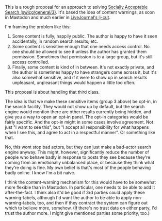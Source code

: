 
This is a rough proposal for an approach to solving [Socially Acceptable Search (swicg/general/3)](https://github.com/swicg/general/issues/3).  It's based the idea of content warnings, as soon in Mastodon and much earlier in [LiveJournal's lj-cut](http://www.livejournal.com/support/faq/75.html).

I'm framing the problem like this:

1. Some content is fully, happily public. The author is happy to have it seen accidentally, in random search results, etc.
2. Some content is sensitive enough that one needs access control.  No one should be allowed to see it unless the author has granted them permission.  Sometimes that permission is to a large group, but it's still access controlled.
3. Finally, some content is kind of in between.  It's not exactly private, and the author is sometimes happy to have strangers come across it, but it's also somewhat sensitive, and if it were to show up in search results unpleasant, unpleasant things would happen a little too often.

This proposal is about handling that third class.

The idea is that we make these sensitive items (group 3 above) be opt-in, in the search facility.  They would not show up by default, but the search engine would mention there are other results currently being hidden, and give you a way to open an opt-in panel.  The opt-in categories would be fairly specific.  And the opt-in might in some cases involve agreement.  Not just "I want to see this", but "I accept all responsibility for what happens when I see this, and agree to act in a respectful manner".  Or something like that.

No, this wont stop bad actors, but they can just make a bad-actor search engine anyway.   This might, however, significantly reduce the number of people who behave badly in response to posts they see because they're coming from an emotionally unbalanced place, or because they think what they're doing is fine.   My own belief is that's most of the people behaving badly online.  I know I'm a bit naive.

I think the content-warning mechanism for this would have to be somewhat more flexible than in Mastodon.  In particular, one needs to be able to add it after-the-fact.  I think also it'd be good if 3rd parties could apply these warning-labels, although I'd want the author to be able to apply non-warning-labels, too, and then if they contract the system can figure out which to believe more, somehow.   (If there's no trust data on either party, I'd trust the author more.  I might give mentioned parties some priority, too.)
